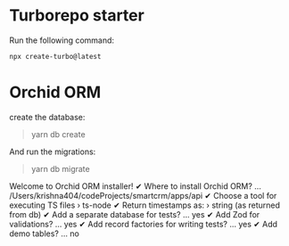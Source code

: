 # Turborepo starter

Run the following command:

```sh
npx create-turbo@latest
```

# Orchid ORM
create the database:

> yarn db create

And run the migrations:

> yarn db migrate

Welcome to Orchid ORM installer!
✔ Where to install Orchid ORM? … /Users/krishna404/codeProjects/smartcrm/apps/api
✔ Choose a tool for executing TS files › ts-node
✔ Return timestamps as: › string (as returned from db)
✔ Add a separate database for tests? … yes
✔ Add Zod for validations? … yes
✔ Add record factories for writing tests? … yes
✔ Add demo tables? … no